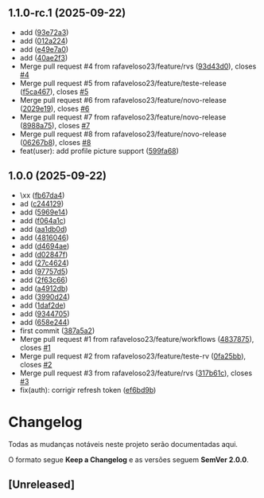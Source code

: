 ## 1.1.0-rc.1 (2025-09-22)

* add ([93e72a3](https://github.com/rafaveloso23/sematic-versioning/commit/93e72a3))
* add ([012a224](https://github.com/rafaveloso23/sematic-versioning/commit/012a224))
* add ([e49e7a0](https://github.com/rafaveloso23/sematic-versioning/commit/e49e7a0))
* add ([40ae2f3](https://github.com/rafaveloso23/sematic-versioning/commit/40ae2f3))
* Merge pull request #4 from rafaveloso23/feature/rvs ([93d43d0](https://github.com/rafaveloso23/sematic-versioning/commit/93d43d0)), closes [#4](https://github.com/rafaveloso23/sematic-versioning/issues/4)
* Merge pull request #5 from rafaveloso23/feature/teste-release ([f5ca467](https://github.com/rafaveloso23/sematic-versioning/commit/f5ca467)), closes [#5](https://github.com/rafaveloso23/sematic-versioning/issues/5)
* Merge pull request #6 from rafaveloso23/feature/novo-release ([2029e19](https://github.com/rafaveloso23/sematic-versioning/commit/2029e19)), closes [#6](https://github.com/rafaveloso23/sematic-versioning/issues/6)
* Merge pull request #7 from rafaveloso23/feature/novo-release ([8988a75](https://github.com/rafaveloso23/sematic-versioning/commit/8988a75)), closes [#7](https://github.com/rafaveloso23/sematic-versioning/issues/7)
* Merge pull request #8 from rafaveloso23/feature/novo-release ([06267b8](https://github.com/rafaveloso23/sematic-versioning/commit/06267b8)), closes [#8](https://github.com/rafaveloso23/sematic-versioning/issues/8)
* feat(user): add profile picture support ([599fa68](https://github.com/rafaveloso23/sematic-versioning/commit/599fa68))

## 1.0.0 (2025-09-22)

* \xx ([fb67da4](https://github.com/rafaveloso23/sematic-versioning/commit/fb67da4))
* ad ([c244129](https://github.com/rafaveloso23/sematic-versioning/commit/c244129))
* add ([5969e14](https://github.com/rafaveloso23/sematic-versioning/commit/5969e14))
* add ([f064a1c](https://github.com/rafaveloso23/sematic-versioning/commit/f064a1c))
* add ([aa1db0d](https://github.com/rafaveloso23/sematic-versioning/commit/aa1db0d))
* add ([4816046](https://github.com/rafaveloso23/sematic-versioning/commit/4816046))
* add ([d4694ae](https://github.com/rafaveloso23/sematic-versioning/commit/d4694ae))
* add ([d02847f](https://github.com/rafaveloso23/sematic-versioning/commit/d02847f))
* add ([27c4624](https://github.com/rafaveloso23/sematic-versioning/commit/27c4624))
* add ([97757d5](https://github.com/rafaveloso23/sematic-versioning/commit/97757d5))
* add ([2f63c66](https://github.com/rafaveloso23/sematic-versioning/commit/2f63c66))
* add ([a4912db](https://github.com/rafaveloso23/sematic-versioning/commit/a4912db))
* add ([3990d24](https://github.com/rafaveloso23/sematic-versioning/commit/3990d24))
* add ([1daf2de](https://github.com/rafaveloso23/sematic-versioning/commit/1daf2de))
* add ([9344705](https://github.com/rafaveloso23/sematic-versioning/commit/9344705))
* add ([658e244](https://github.com/rafaveloso23/sematic-versioning/commit/658e244))
* first commit ([387a5a2](https://github.com/rafaveloso23/sematic-versioning/commit/387a5a2))
* Merge pull request #1 from rafaveloso23/feature/workflows ([4837875](https://github.com/rafaveloso23/sematic-versioning/commit/4837875)), closes [#1](https://github.com/rafaveloso23/sematic-versioning/issues/1)
* Merge pull request #2 from rafaveloso23/feature/teste-rv ([0fa25bb](https://github.com/rafaveloso23/sematic-versioning/commit/0fa25bb)), closes [#2](https://github.com/rafaveloso23/sematic-versioning/issues/2)
* Merge pull request #3 from rafaveloso23/feature/rvs ([317b61c](https://github.com/rafaveloso23/sematic-versioning/commit/317b61c)), closes [#3](https://github.com/rafaveloso23/sematic-versioning/issues/3)
* fix(auth): corrigir refresh token ([ef6bd9b](https://github.com/rafaveloso23/sematic-versioning/commit/ef6bd9b))

# Changelog
Todas as mudanças notáveis neste projeto serão documentadas aqui.

O formato segue **Keep a Changelog** e as versões seguem **SemVer 2.0.0**.

## [Unreleased]

<!-- As próximas entradas serão geradas automaticamente pelo semantic-release. -->
